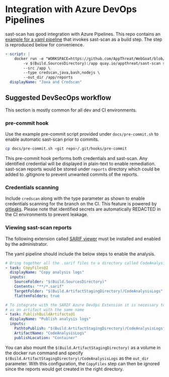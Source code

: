 # Integration with Azure DevOps Pipelines

sast-scan has good integration with Azure Pipelines. This repo contains an [example for a yaml pipeline](https://github.com/AppThreat/WebGoat/blob/develop/azure-pipelines.yml) that invokes sast-scan as a build step. The step is reproduced below for convenience.

```yaml
- script: |
    docker run -e "WORKSPACE=https://github.com/AppThreat/WebGoat/blob/$(Build.SourceVersion)" \
    	-v $(Build.SourcesDirectory):/app quay.io/appthreat/sast-scan scan \
    	--src /app \
    	--type credscan,java,bash,nodejs \
    	--out_dir /app/reports
  displayName: "Java and Credscan"
```

## Suggested DevSecOps workflow

This section is mostly common for all dev and CI environments.

### pre-commit hook

Use the example pre-commit script provided under `docs/pre-commit.sh` to enable automatic sast-scan prior to commits.

```bash
cp docs/pre-commit.sh <git repo>/.git/hooks/pre-commit
```

This pre-commit hook performs both credentials and sast-scan. Any identified credential will be displayed in plain-text to enable remediation. sast-scan reports would be stored under `reports` directory which could be added to .gitignore to prevent unwanted commits of the reports.

### Credentials scanning

Include `credscan` along with the type parameter as shown to enable credentials scanning for the branch on the CI. This feature is powered by [gitleaks](https://github.com/zricethezav/gitleaks). Please note that identified secrets are automatically REDACTED in the CI environments to prevent leakage.

### Viewing sast-scan reports

The following extension called [SARIF viewer](https://marketplace.visualstudio.com/items?itemName=sariftools.sarif-viewer-build-tab) must be installed and enabled by the administrator.

The yaml pipeline should include the below steps to enable the analysis.

```yaml
# Bring together all the .sarif files to a directory called CodeAnalysisLogs
- task: CopyFiles@2
  displayName: "Copy analysis logs"
  inputs:
    SourceFolder: "$(Build.SourcesDirectory)"
    Contents: "**/*.sarif"
    TargetFolder: "$(Build.ArtifactStagingDirectory)/CodeAnalysisLogs"
    flattenFolders: true

# To integrate with the SARIF Azure DevOps Extension it is necessary to publish the CodeAnalysisLogs folder
# as an artifact with the same name
- task: PublishBuildArtifacts@1
  displayName: "Publish analysis logs"
  inputs:
    PathtoPublish: "$(Build.ArtifactStagingDirectory)/CodeAnalysisLogs"
    ArtifactName: "CodeAnalysisLogs"
    publishLocation: "Container"
```

You can also mount the `$(Build.ArtifactStagingDirectory)` as a volume in the docker run command and specify `$(Build.ArtifactStagingDirectory)/CodeAnalysisLogs` as the `out_dir` parameter. With this configuration, the `CopyFiles` step can then be ignored since the reports would get created in the right directory.
